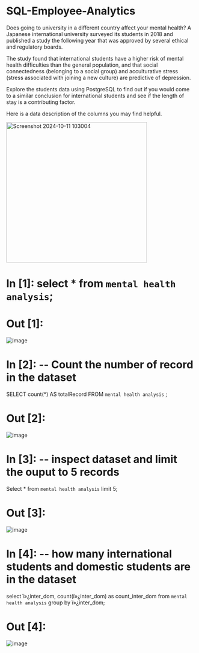 # SQL-Employee-Analytics
Does going to university in a different country affect your mental health? A Japanese international university surveyed its students in 2018 and published a study the following year that was approved by several ethical and regulatory boards.

The study found that international students have a higher risk of mental health difficulties than the general population, and that social connectedness (belonging to a social group) and acculturative stress (stress associated with joining a new culture) are predictive of depression.

Explore the students data using PostgreSQL to find out if you would come to a similar conclusion for international students and see if the length of stay is a contributing factor.

Here is a data description of the columns you may find helpful.

<img width="374" alt="Screenshot 2024-10-11 103004" src="https://github.com/user-attachments/assets/557f0a17-0ce2-49cc-9af4-ae28cd45e81e">

# In [1]: select * from `mental health analysis`;

# Out [1]:

![image](https://github.com/user-attachments/assets/e6164211-0b47-43df-9690-dc5b22ea958f)

# In [2]: -- Count the number of record in the dataset
SELECT count(*) AS totalRecord
FROM `mental health analysis` ;

# Out [2]:

![image](https://github.com/user-attachments/assets/ceb8a164-17a6-4410-9510-cd7fbbb63dec)


# In [3]: -- inspect dataset and limit the ouput to 5 records
Select *
from `mental health analysis`
limit 5;

# Out [3]: 

![image](https://github.com/user-attachments/assets/2eb9db3c-4892-45d1-9599-003ddc12f2fd)

# In [4]: -- how many international students and domestic students are in the dataset
select ï»¿inter_dom, 
count(ï»¿inter_dom) as count_inter_dom
from `mental health analysis`
group by ï»¿inter_dom;

# Out [4]: 

![image](https://github.com/user-attachments/assets/afea9e53-1925-497d-a0db-3c8e646eacd9)














